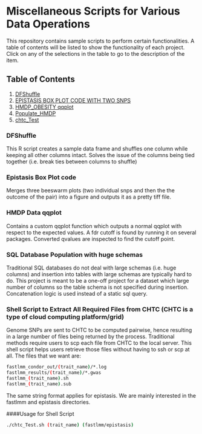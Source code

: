 # Miscellaneous Scripts for Various Data Operations  
This repository contains sample scripts to perform certain functionalities. A table of contents will be listed to show the functionality of each project. Click on any of the selections in the table to go to the description of the item.

## Table of Contents
1. [DFShuffle](#dfshuffle)
2. [EPISTASIS BOX PLOT CODE WITH TWO SNPS](#epistasisboxplot)
3. [HMDP_OBESITY qqplot](#hmdpqqplot)
4. [Populate_HMDP](#databasepopulation)
5. [chtc_Test](#chtcTest)

### DFShuffle <a name="dfshuffle"></a>
This R script creates a sample data frame and shuffles one column while keeping all other columns intact. Solves the issue of the columns being tied together (i.e. break ties between columns to shuffle)

### Epistasis Box Plot code <a name="epistasisboxplot"></a> 
Merges three beeswarm plots (two individual snps and then the the outcome of the pair) into a figure and outputs it as a pretty tiff file.  
### HMDP Data qqplot <a name="hmdpqqplot"></a>
Contains a custom qqplot function which outputs a normal qqplot with respect to the expected values. A fdr cutoff is found by running it on several packages. Converted qvalues are inspected to find the cutoff point.

### SQL Database Population with huge schemas <a name="databasepopulation"></a>
Traditional SQL databases do not deal with large schemas (i.e. huge columns) and insertion into tables with large schemas are typically hard to do. This project is meant to be a one-off project for a dataset which large number of columns so the table schema is not specified during insertion. Concatenation logic is used instead of a static sql query. 

### Shell Script to Extract All Required Files from CHTC (CHTC is a type of cloud computing platform/grid) <a name="chtcTest"></a>
Genome SNPs are sent to CHTC to be computed pairwise, hence resulting in a large number of files being returned by the process. Traditional methods require users to scp each file from CHTC to the local server. This shell script helps users retrieve those files without having to ssh or scp at all. The files that we want are:
```bash
fastlmm_condor_out/(trait_name)/*.log
fastlmm_results/(trait_name)/*.gwas
fastlmm_(trait_name).sh
fastlmm_(trait_name).sub
``` 
The same string format applies for epistasis. We are mainly interested in the fastlmm and epistasis directories. 

####Usage for Shell Script
```bash
./chtc_Test.sh (trait_name) (fastlmm/epistasis)
```
